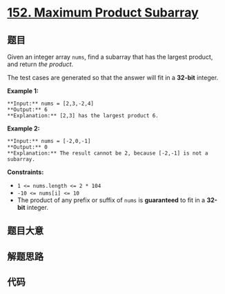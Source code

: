 # [152. Maximum Product Subarray](https://leetcode.com/problems/maximum-product-subarray)

## 题目

Given an integer array `nums`, find a subarray that has the largest product,
and return _the product_.

The test cases are generated so that the answer will fit in a **32-bit**
integer.



**Example 1:**

    
    
    **Input:** nums = [2,3,-2,4]
    **Output:** 6
    **Explanation:** [2,3] has the largest product 6.
    

**Example 2:**

    
    
    **Input:** nums = [-2,0,-1]
    **Output:** 0
    **Explanation:** The result cannot be 2, because [-2,-1] is not a subarray.
    



**Constraints:**

  * `1 <= nums.length <= 2 * 104`
  * `-10 <= nums[i] <= 10`
  * The product of any prefix or suffix of `nums` is **guaranteed** to fit in a **32-bit** integer.


## 题目大意

## 解题思路

## 代码

```javascript

```
